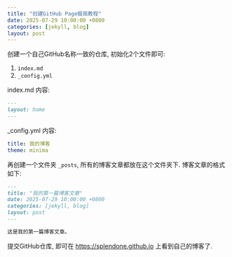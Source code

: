 ```yaml
---
title: "创建GitHub Page极简教程"
date: 2025-07-29 10:00:00 +0800
categories: [jekyll, blog]
layout: post
---
```


创建一个自己GitHub名称一致的仓库, 初始化2个文件即可:

1. `index.md`
2. `_config.yml`

index.md 内容:  
```markdown
---
layout: home
---
```

_config.yml 内容:
```yaml
title: 我的博客
theme: minima
```

再创建一个文件夹 `_posts`, 所有的博客文章都放在这个文件夹下.
博客文章的格式如下:

```markdown
---
title: "我的第一篇博客文章"
date: 2025-07-29 10:00:00 +0800
categories: [jekyll, blog]
layout: post
---

这是我的第一篇博客文章。
```

提交GitHub仓库, 即可在 https://splendone.github.io 上看到自己的博客了.